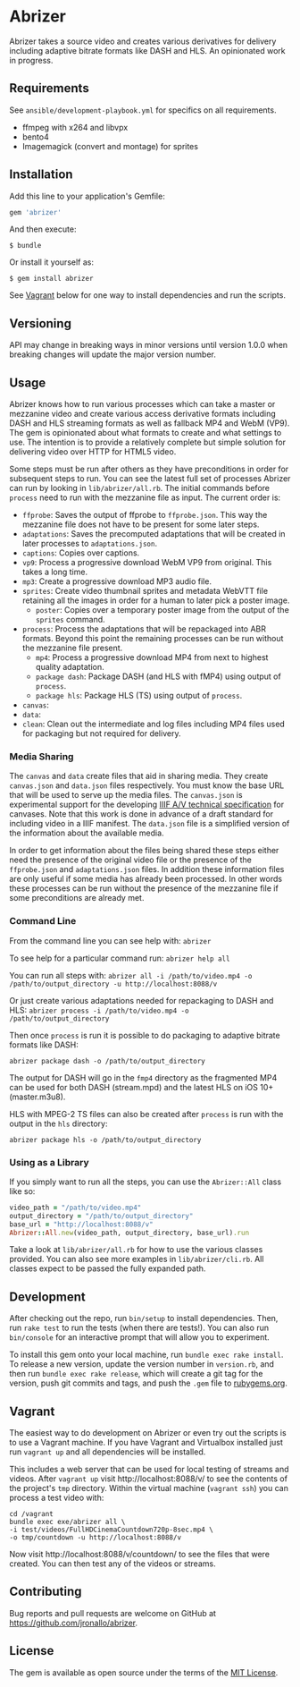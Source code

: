 # Abrizer

Abrizer takes a source video and creates various derivatives for delivery including adaptive bitrate formats like DASH and HLS. An opinionated work in progress.

## Requirements

See `ansible/development-playbook.yml` for specifics on all requirements.

- ffmpeg with x264 and libvpx
- bento4
- Imagemagick (convert and montage) for sprites

## Installation

Add this line to your application's Gemfile:

```ruby
gem 'abrizer'
```

And then execute:

    $ bundle

Or install it yourself as:

    $ gem install abrizer

See [Vagrant](#vagrant) below for one way to install dependencies and run the scripts.

## Versioning

API may change in breaking ways in minor versions until version 1.0.0 when breaking changes will update the major version number.

## Usage

Abrizer knows how to run various processes which can take a master or mezzanine video and create various access derivative formats including DASH and HLS streaming formats as well as fallback MP4 and WebM (VP9). The gem is opinionated about what formats to create and what settings to use. The intention is to provide a relatively complete but simple solution for delivering video over HTTP for HTML5 video.

Some steps must be run after others as they have preconditions in order for subsequent steps to run. You can see the latest full set of processes Abrizer can run by looking in `lib/abrizer/all.rb`. The initial commands before `process` need to run with the mezzanine file as input. The current order is:

- `ffprobe`: Saves the output of ffprobe to `ffprobe.json`. This way the mezzanine file does not have to be present for some later steps.
- `adaptations`: Saves the precomputed adaptations that will be created in later processes to `adaptations.json`.
- `captions`: Copies over captions.
- `vp9`: Process a progressive download WebM VP9 from original. This takes a long time.
- `mp3`: Create a progressive download MP3 audio file.
- `sprites`: Create video thumbnail sprites and metadata WebVTT file retaining all the images in order for a human to later pick a poster image.
  - `poster`: Copies over a temporary poster image from the output of the `sprites` command.
- `process`: Process the adaptations that will be repackaged into ABR formats. Beyond this point the remaining processes can be run without the mezzanine file present.
  - `mp4`: Process a progressive download MP4 from next to highest quality adaptation.
  - `package dash`: Package DASH (and HLS with fMP4) using output of `process`.
  - `package hls`: Package HLS (TS) using output of `process`.
- `canvas`:
- `data`:
- `clean`: Clean out the intermediate and log files including MP4 files used for packaging but not required for delivery.

### Media Sharing

The `canvas` and `data` create files that aid in sharing media. They create `canvas.json` and `data.json` files respectively. You must know the base URL that will be used to serve up the media files. The `canvas.json` is experimental support for the developing [IIIF A/V technical specification](http://iiif.io/community/groups/av/) for canvases. Note that this work is done in advance of a draft standard for including video in a IIIF manifest. The `data.json` file is a simplified version of the information about the available media.

In order to get information about the files being shared these steps either need the presence of the original video file or the presence of the `ffprobe.json` and `adaptations.json` files. In addition these information files are only useful if some media has already been processed. In other words these processes can be run without the presence of the mezzanine file if some preconditions are already met.

### Command Line

From the command line you can see help with: `abrizer`

To see help for a particular command run: `abrizer help all`

You can run all steps with:
`abrizer all -i /path/to/video.mp4 -o /path/to/output_directory -u http://localhost:8088/v`

Or just create various adaptations needed for repackaging to DASH and HLS:
`abrizer process -i /path/to/video.mp4 -o /path/to/output_directory`

Then once `process` is run it is possible to do packaging to adaptive bitrate formats like DASH:

`abrizer package dash -o /path/to/output_directory`

The output for DASH will go in the `fmp4` directory as the fragmented MP4 can be used for both DASH (stream.mpd) and the latest HLS on iOS 10+ (master.m3u8).

HLS with MPEG-2 TS files can also be created after `process` is run with the output in the `hls` directory:

`abrizer package hls -o /path/to/output_directory`

### Using as a Library

If you simply want to run all the steps, you can use the `Abrizer::All` class like so:

```ruby
video_path = "/path/to/video.mp4"
output_directory = "/path/to/output_directory"
base_url = "http://localhost:8088/v"
Abrizer::All.new(video_path, output_directory, base_url).run
```

Take a look at `lib/abrizer/all.rb` for how to use the various classes provided. You can also see more examples in `lib/abrizer/cli.rb`. All classes expect to be passed the fully expanded path.

## Development

After checking out the repo, run `bin/setup` to install dependencies. Then, run `rake test` to run the tests (when there are tests!). You can also run `bin/console` for an interactive prompt that will allow you to experiment.

To install this gem onto your local machine, run `bundle exec rake install`. To release a new version, update the version number in `version.rb`, and then run `bundle exec rake release`, which will create a git tag for the version, push git commits and tags, and push the `.gem` file to [rubygems.org](https://rubygems.org).

## Vagrant

The easiest way to do development on Abrizer or even try out the scripts is to use a Vagrant machine. If you have Vagrant and Virtualbox installed just run `vagrant up` and all dependencies will be installed.

This includes a web server that can be used for local testing of streams and videos. After `vagrant up` visit http://localhost:8088/v/ to see the contents of the project's `tmp` directory. Within the virtual machine (`vagrant ssh`) you can process a test video with:

```shell
cd /vagrant
bundle exec exe/abrizer all \
-i test/videos/FullHDCinemaCountdown720p-8sec.mp4 \
-o tmp/countdown -u http://localhost:8088/v
```

Now visit http://localhost:8088/v/countdown/ to see the files that were created. You can then test any of the videos or streams.

## Contributing

Bug reports and pull requests are welcome on GitHub at https://github.com/jronallo/abrizer.

## License

The gem is available as open source under the terms of the [MIT License](http://opensource.org/licenses/MIT).
